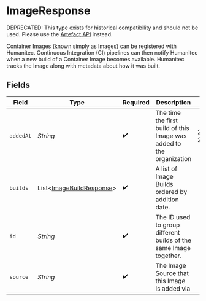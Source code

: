 # ImageResponse

DEPRECATED: This type exists for historical compatibility and should not be used. Please use the [Artefact API](https://api-docs.humanitec.com/#tag/Artefact) instead.

Container Images (known simply as Images) can be registered with Humanitec. Continuous Integration (CI) pipelines can then notify Humanitec when a new build of a Container Image becomes available. Humanitec tracks the Image along with metadata about how it was built.


## Fields

| Field                                                                 | Type                                                                  | Required                                                              | Description                                                           | Example                                                               |
| --------------------------------------------------------------------- | --------------------------------------------------------------------- | --------------------------------------------------------------------- | --------------------------------------------------------------------- | --------------------------------------------------------------------- |
| `addedAt`                                                             | *String*                                                              | :heavy_check_mark:                                                    | The time the first build of this Image was added to the organization  | 2020-06-22T09:37:23.523Z                                              |
| `builds`                                                              | List<[ImageBuildResponse](../../models/shared/ImageBuildResponse.md)> | :heavy_check_mark:                                                    | A list of Image Builds ordered by addition date.                      |                                                                       |
| `id`                                                                  | *String*                                                              | :heavy_check_mark:                                                    | The ID used to group different builds of the same Image together.     |                                                                       |
| `source`                                                              | *String*                                                              | :heavy_check_mark:                                                    | The Image Source that this Image is added via                         |                                                                       |